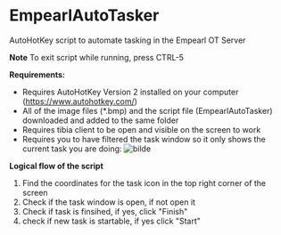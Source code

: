 # EmpearlAutoTasker
AutoHotKey script to automate tasking in the Empearl OT Server

**Note**
To exit script while running, press CTRL-5

**Requirements:**
* Requires AutoHotKey Version 2 installed on your computer (https://www.autohotkey.com/)
* All of the image files (*.bmp) and the script file (EmpearlAutoTasker) downloaded and added to the same folder
* Requires tibia client to be open and visible on the screen to work
* Requires you to have filtered the task window so it only shows the current task you are doing:
  ![bilde](https://github.com/Kruttlapp/EmpearlAutoTasker/assets/59822214/5111898f-8b2d-4f0f-84e3-d30c2ae803f9)



**Logical flow of the script**
1. Find the coordinates for the task icon in the top right corner of the screen
2. Check if the task window is open, if not open it
3. Check if task is finsihed, if yes, click "Finish"
4. check if new task is startable, if yes click "Start"
